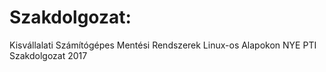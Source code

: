 # Szakdolgozat:
Kisvállalati Számítógépes Mentési Rendszerek Linux-os Alapokon
NYE PTI Szakdolgozat 2017
